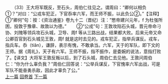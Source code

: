 　　（33）王大将军既反，至石头，周伯仁往见之。谓周曰：“卿何以相负①？”对曰：“公戎车犯正，下官忝率六军，而王师不振，以此负公②。”【注释】①”卿何”句：按：《资治通鉴》卷九十二（晋纪）注：”憋帝建兴元年，f 为杜弢所困，投敦于豫章、故敦以为德。”
　　②“公戎”句：王敦攻陷石头城，晋元帝命刁协、刘隗等领兵攻石头城，卫导、周f 等从三路出战，结果都大败。后来元帝又命公卿百官到石头城见王敦，周f 就是这时去见的。戎车犯正，指举兵谋反。戎车，指兵车。忝（tiǎn），谦辞，表示有愧，不敢承当。六军，天于的军队，即下文的王师。据《周礼》，天子有六军。王师不振，指不振作，是委婉的说法，意指打败了。【译文】大将军王敦反叛以后，到了石头城，周伯仁去见他。王敦问周伯仁：“你为什么辜负我？”周伯仁回答说：“公举兵谋反，下官愧率六军出战，可是军队不能奋勇杀敌，因此才辜负了公。”
<br>[上一篇](05_32) [回卷首](05_00) [下一篇](05_34)

